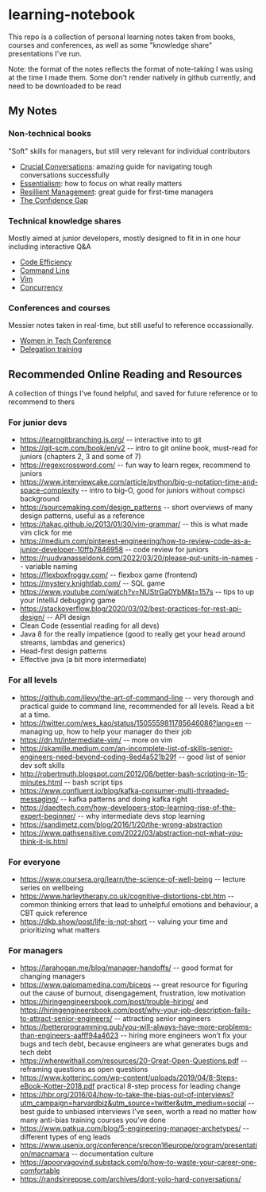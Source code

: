 # learning-notebook
This repo is a collection of personal learning notes taken from books, courses and conferences, as well as some "knowledge share" presentations I've run.

Note: the format of the notes reflects the format of note-taking I was using at the time I made them. Some don't render natively in github currently, and need to be downloaded to be read

## My Notes

### Non-technical books
"Soft" skills for managers, but still very relevant for individual contributors 
* [Crucial Conversations](https://github.com/Nealel/learning-notebook/blob/main/Crucial%20conversations%20book.pdf): amazing guide for navigating tough conversations successfully
* [Essentialism](https://github.com/Nealel/learning-notebook/blob/main/Essentialism%20by%20Greg%20%McKeown.md): how to focus on what really matters
* [Resillient Management](https://github.com/Nealel/learning-notebook/blob/main/Resilient%20Management%20book.pdf): great guide for first-time managers
* [The Confidence Gap](https://github.com/Nealel/learning-notebook/blob/main/The%20Confidence%20Gap.md)

### Technical knowledge shares
Mostly aimed at junior developers, mostly designed to fit in in one hour including interactive Q&A
* [Code Efficiency](https://github.com/Nealel/learning-notebook/blob/main/Code%20Efficiency%20for%20Juniors%20Knowledge%20share.pdf)
* [Command Line](https://github.com/Nealel/learning-notebook/blob/main/Command%20line%20for%20Juniors%20Knowledge%20share.pdf)
* [Vim](https://github.com/Nealel/learning-notebook/blob/main/vim%20knowledge%20share.pdf)
* [Concurrency](https://github.com/Nealel/learning-notebook/blob/main/Concurrency%20knowledge%20share.pdf)

### Conferences and courses
Messier notes taken in real-time, but still useful to reference occassionally. 
* [Women in Tech Conference](https://github.com/Nealel/learning-notebook/blob/main/Women%20in%20tech%20conference%20notes.pdf)
* [Delegation training](https://github.com/Nealel/learning-notebook/blob/main/delegation%20training.pdf)


## Recommended Online Reading and Resources
A collection of things I've found helpful, and saved for future reference or to recommend to thers

### For junior devs
* https://learngitbranching.js.org/ -- interactive into to git
* https://git-scm.com/book/en/v2 -- intro to git online book, must-read for juniors (chapters 2, 3 and some of 7)
* https://regexcrossword.com/ -- fun way to learn regex, recommend to juniors
* https://www.interviewcake.com/article/python/big-o-notation-time-and-space-complexity -- intro to big-O, good for juniors without compsci background
* https://sourcemaking.com/design_patterns -- short overviews of many design patterns, useful as a reference
* https://takac.github.io/2013/01/30/vim-grammar/ -- this is what made vim click for me
* https://medium.com/pinterest-engineering/how-to-review-code-as-a-junior-developer-10ffb7846958 -- code review for juniors
* https://ruudvanasseldonk.com/2022/03/20/please-put-units-in-names -- variable naming
* https://flexboxfroggy.com/ -- flexbox game (frontend)
* https://mystery.knightlab.com/ -- SQL game
* https://www.youtube.com/watch?v=NUStrGa0YbM&t=157s -- tips to up your IntelliJ debugging game
* https://stackoverflow.blog/2020/03/02/best-practices-for-rest-api-design/ -- API design
* Clean Code (essential reading for all devs)
* Java 8 for the really impatience (good to really get your head around streams, lambdas and generics)
* Head-first design patterns
* Effective java (a bit more intermediate)

### For all levels
* https://github.com/jlevy/the-art-of-command-line -- very thorough and practical guide to command line, recommended for all levels. Read a bit at a time.
* https://twitter.com/wes_kao/status/1505559811785646086?lang=en -- managing up, how to help your manager do their job
* https://dn.ht/intermediate-vim/ -- more on vim
* https://skamille.medium.com/an-incomplete-list-of-skills-senior-engineers-need-beyond-coding-8ed4a521b29f -- good list of senior dev soft skills
* http://robertmuth.blogspot.com/2012/08/better-bash-scripting-in-15-minutes.html -- bash script tips
* https://www.confluent.io/blog/kafka-consumer-multi-threaded-messaging/ -- kafka patterns and doing kafka right
* https://daedtech.com/how-developers-stop-learning-rise-of-the-expert-beginner/ -- why intermediate devs stop learning
* https://sandimetz.com/blog/2016/1/20/the-wrong-abstraction
* https://www.pathsensitive.com/2022/03/abstraction-not-what-you-think-it-is.html

### For everyone
* https://www.coursera.org/learn/the-science-of-well-being -- lecture series on wellbeing
* https://www.harleytherapy.co.uk/cognitive-distortions-cbt.htm -- common thinking errors that lead to unhelpful emotions and behaviour, a CBT quick reference
* https://dkb.show/post/life-is-not-short -- valuing your time and prioritizing what matters

### For managers
* https://larahogan.me/blog/manager-handoffs/ -- good format for changing managers
* https://www.palomamedina.com/biceps -- great resource for figuring out the cause of burnout, disengagement, frustration, low motivation
* https://hiringengineersbook.com/post/trouble-hiring/ and https://hiringengineersbook.com/post/why-your-job-description-fails-to-attract-senior-engineers/ -- attracting senior engineers
* https://betterprogramming.pub/you-will-always-have-more-problems-than-engineers-aafff94a4623 -- hiring more engineers won’t fix your bugs and tech debt, because engineers are what generates bugs and tech debt
* https://wherewithall.com/resources/20-Great-Open-Questions.pdf -- reframing questions as open questions
* https://www.kotterinc.com/wp-content/uploads/2019/04/8-Steps-eBook-Kotter-2018.pdf practical 8-step process for leading change
* https://hbr.org/2016/04/how-to-take-the-bias-out-of-interviews?utm_campaign=harvardbiz&utm_source=twitter&utm_medium=social -- best guide to unbiased interviews I’ve seen, worth a read no matter how many anti-bias training courses you’ve done
* https://www.patkua.com/blog/5-engineering-manager-archetypes/ -- different types of eng leads
* https://www.usenix.org/conference/srecon16europe/program/presentation/macnamara -- documentation culture
* https://apoorvagovind.substack.com/p/how-to-waste-your-career-one-comfortable
* https://randsinrepose.com/archives/dont-yolo-hard-conversations/
